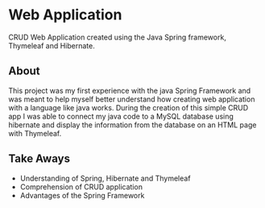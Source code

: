 # Web Application
 CRUD Web Application created using the Java Spring framework, Thymeleaf and Hibernate.
 
## About
This project was my first experience with the java Spring Framework and was meant to help myself better understand how creating web application with a language like 
java works. During the creation of this simple CRUD app I was able to connect my java code to a MySQL database using hibernate and display the information from the database on an HTML page with Thymeleaf.
 
## Take Aways
- Understanding of Spring, Hibernate and Thymeleaf
- Comprehension of CRUD application
- Advantages of the Spring Framework 
 

